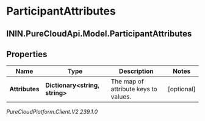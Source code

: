 # ParticipantAttributes

## ININ.PureCloudApi.Model.ParticipantAttributes

## Properties

|Name | Type | Description | Notes|
|------------ | ------------- | ------------- | -------------|
| **Attributes** | **Dictionary&lt;string, string&gt;** | The map of attribute keys to values. | [optional] |



_PureCloudPlatform.Client.V2 239.1.0_
